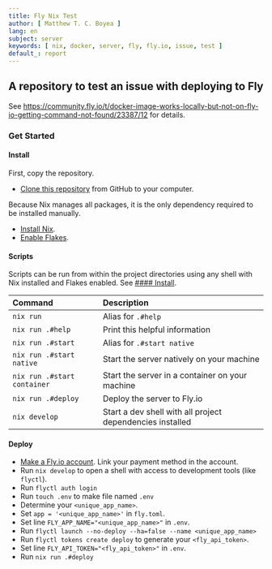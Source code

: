 ```yaml
---
title: Fly Nix Test
author: [ Matthew T. C. Boyea ]
lang: en
subject: server
keywords: [ nix, docker, server, fly, fly.io, issue, test ]
default_: report
---
```

## A repository to test an issue with deploying to Fly

See https://community.fly.io/t/docker-image-works-locally-but-not-on-fly-io-getting-command-not-found/23387/12 for details.

### Get Started

#### Install

First, copy the repository.

- [Clone this repository](https://docs.github.com/en/repositories/creating-and-managing-repositories/cloning-a-repository) from GitHub to your computer.

Because Nix manages all packages, it is the only dependency required to be installed manually.

- [Install Nix](https://nixos.org/download/).
- [Enable Flakes](https://nixos.wiki/wiki/Flakes).

#### Scripts

Scripts can be run from within the project directories using any shell with Nix installed and Flakes enabled. See [#### Install](#install).

| Command | Description |
|:--- |:--- |
| `nix run` | Alias for `.#help` |
| `nix run .#help` | Print this helpful information |
| `nix run .#start` | Alias for `.#start native` |
| `nix run .#start native` | Start the server natively on your machine |
| `nix run .#start container` | Start the server in a container on your machine |
| `nix run .#deploy` | Deploy the server to Fly.io |
| `nix develop` | Start a dev shell with all project dependencies installed |

#### Deploy

- [Make a Fly.io account](https://fly.io/dashboard). Link your payment method in the account.
- Run `nix develop` to open a shell with access to development tools (like `flyctl`).
- Run `flyctl auth login`
- Run `touch .env` to make file named `.env`
- Determine your `<unique_app_name>`.
- Set `app = '<unique_app_name>'` in `fly.toml`.
- Set line `FLY_APP_NAME="<unique_app_name>"` in `.env`.
- Run `flyctl launch --no-deploy --ha=false --name <unique_app_name>`
- Run `flyctl tokens create deploy` to generate your `<fly_api_token>`.
- Set line `FLY_API_TOKEN="<fly_api_token>"` in `.env`.
- Run `nix run .#deploy`
